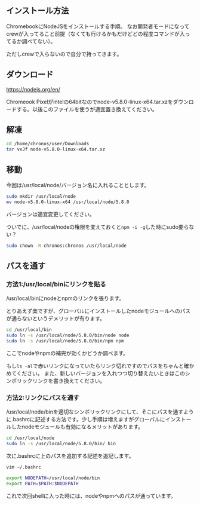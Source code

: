 ## インストール方法

ChromebookにNodeJSをインストールする手順。
なお開発者モードになってcrewが入ってること前提（なくても行けるかもだけどどの程度コマンドが入ってるか調べてない）。

ただしcrewで入らないので自分で持ってきます。

## ダウンロード

https://nodejs.org/en/

Chromeook Pixelがintelの64bitなのでnode-v5.8.0-linux-x64.tar.xzをダウンロードする。以後このファイルを使うが適宜置き換えてください。

## 解凍

```sh
cd /home/chronos/user/Downloads
tar vxJf node-v5.8.0-linux-x64.tar.xz
```

## 移動

今回は/usr/local/node/バージョン名に入れることとします。

```sh
sudo mkdir /usr/local/node
mv node-v5.8.0-linux-x64 /usr/local/node/5.8.0
```

バージョンは適宜変更してください。

ついでに、/usr/local/nodeの権限を変えておくと`npm -i -g`した時にsudo要らない？

```sh
sudo chown -R chronos:chronos /usr/local/node
```

## パスを通す

### 方法1:/usr/local/binにリンクを貼る

/usr/local/binにnodeとnpmのリンクを張ります。

とりあえず楽ですが、グローバルにインストールしたnodeモジュールへのパスが通らないというデメリットが有ります。

```sh
cd /usr/local/bin
sudo ln -s /usr/local/node/5.8.0/bin/node node
sudo ln -s /usr/local/node/5.8.0/bin/npm npm
```

ここでnodeやnpmの補完が効くかどうか調べます。

もし`ls -al`で赤いリンクになっていたらリンク切れですのでパスをちゃんと確かめてください。
また、新しいバージョンを入れつつ切り替えたいときはこのシンボリックリンクを書き換えてください。

### 方法2:リンクにパスを通す

/usr/local/node/binを適切なシンボリックリンクにして、そこにパスを通すように.bashrcに記述する方法です。少し手順は増えますがグローバルにインストールしたnodeモジュールも有効になるメリットがあります。

```sh
cd /usr/local/node
sudo ln -s /usr/local/node/5.8.0/bin/ bin
```

次に.bashrcに上のパスを追加する記述を追記します。

```sh
vim ~/.bashrc
```

```sh
export NODEPATH=/usr/local/node/bin
export PATH=$PATH:$NODEPATH
```

これで次回shellに入った時には、nodeやnpmへのパスが通っています。
